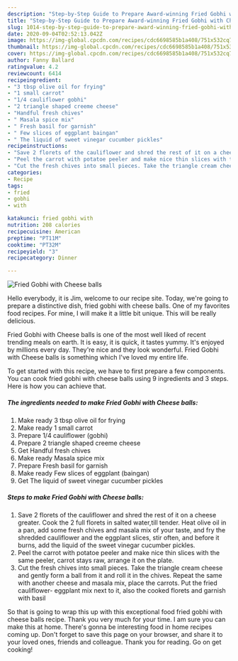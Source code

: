 ```yaml
---
description: "Step-by-Step Guide to Prepare Award-winning Fried Gobhi with Cheese balls"
title: "Step-by-Step Guide to Prepare Award-winning Fried Gobhi with Cheese balls"
slug: 1014-step-by-step-guide-to-prepare-award-winning-fried-gobhi-with-cheese-balls
date: 2020-09-04T02:52:13.042Z
image: https://img-global.cpcdn.com/recipes/cdc6698585b1a408/751x532cq70/fried-gobhi-with-cheese-balls-recipe-main-photo.jpg
thumbnail: https://img-global.cpcdn.com/recipes/cdc6698585b1a408/751x532cq70/fried-gobhi-with-cheese-balls-recipe-main-photo.jpg
cover: https://img-global.cpcdn.com/recipes/cdc6698585b1a408/751x532cq70/fried-gobhi-with-cheese-balls-recipe-main-photo.jpg
author: Fanny Ballard
ratingvalue: 4.2
reviewcount: 6414
recipeingredient:
- "3 tbsp olive oil for frying"
- "1 small carrot"
- "1/4 cauliflower gobhi"
- "2 triangle shaped creeme cheese"
- "Handful fresh chives"
- " Masala spice mix"
- " Fresh basil for garnish"
- " Few slices of eggplant baingan"
- " The liquid of sweet vinegar cucumber pickles"
recipeinstructions:
- "Save 2 florets of the cauliflower and shred the rest of it on a cheese greater. Cook the 2 full florets in salted water,till tender. Heat olive oil in a pan, add some fresh chives and masala mix of your taste, and fry the shredded cauliflower and the eggplant slices, stir often, and before it burns, add the liquid of the sweet vinegar cucumber pickles."
- "Peel the carrot with potatoe peeler and make nice thin slices with the same peeler, carrot stays raw, arrange it on the plate."
- "Cut the fresh chives into small pieces. Take the triangle cream cheese and gently form a ball from it and roll it in the chives. Repeat the same with another cheese and masala mix, place the carrots. Put the fried cauliflower- eggplant mix next to it, also the cooked florets and garnish with basil"
categories:
- Recipe
tags:
- fried
- gobhi
- with

katakunci: fried gobhi with 
nutrition: 208 calories
recipecuisine: American
preptime: "PT11M"
cooktime: "PT32M"
recipeyield: "3"
recipecategory: Dinner

---
```



![Fried Gobhi with Cheese balls](https://img-global.cpcdn.com/recipes/cdc6698585b1a408/751x532cq70/fried-gobhi-with-cheese-balls-recipe-main-photo.jpg)

Hello everybody, it is Jim, welcome to our recipe site. Today, we're going to prepare a distinctive dish, fried gobhi with cheese balls. One of my favorites food recipes. For mine, I will make it a little bit unique. This will be really delicious.



Fried Gobhi with Cheese balls is one of the most well liked of recent trending meals on earth. It is easy, it is quick, it tastes yummy. It's enjoyed by millions every day. They're nice and they look wonderful. Fried Gobhi with Cheese balls is something which I've loved my entire life.


To get started with this recipe, we have to first prepare a few components. You can cook fried gobhi with cheese balls using 9 ingredients and 3 steps. Here is how you can achieve that.

<!--inarticleads1-->

##### The ingredients needed to make Fried Gobhi with Cheese balls:

1. Make ready 3 tbsp olive oil for frying
1. Make ready 1 small carrot
1. Prepare 1/4 cauliflower (gobhi)
1. Prepare 2 triangle shaped creeme cheese
1. Get Handful fresh chives
1. Make ready  Masala spice mix
1. Prepare  Fresh basil for garnish
1. Make ready  Few slices of eggplant (baingan)
1. Get  The liquid of sweet vinegar cucumber pickles




<!--inarticleads2-->

##### Steps to make Fried Gobhi with Cheese balls:

1. Save 2 florets of the cauliflower and shred the rest of it on a cheese greater. Cook the 2 full florets in salted water,till tender. Heat olive oil in a pan, add some fresh chives and masala mix of your taste, and fry the shredded cauliflower and the eggplant slices, stir often, and before it burns, add the liquid of the sweet vinegar cucumber pickles.
1. Peel the carrot with potatoe peeler and make nice thin slices with the same peeler, carrot stays raw, arrange it on the plate.
1. Cut the fresh chives into small pieces. Take the triangle cream cheese and gently form a ball from it and roll it in the chives. Repeat the same with another cheese and masala mix, place the carrots. Put the fried cauliflower- eggplant mix next to it, also the cooked florets and garnish with basil




So that is going to wrap this up with this exceptional food fried gobhi with cheese balls recipe. Thank you very much for your time. I am sure you can make this at home. There's gonna be interesting food in home recipes coming up. Don't forget to save this page on your browser, and share it to your loved ones, friends and colleague. Thank you for reading. Go on get cooking!
